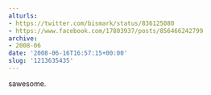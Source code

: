 ```yaml
---
alturls:
- https://twitter.com/bismark/status/836125080
- https://www.facebook.com/17803937/posts/856466242799
archive:
- 2008-06
date: '2008-06-16T16:57:15+00:00'
slug: '1213635435'
---
```


sawesome.


